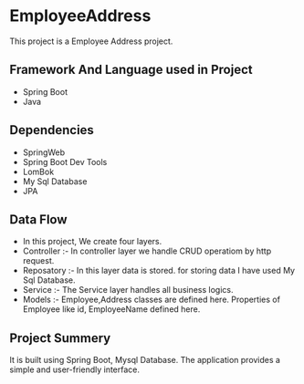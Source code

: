 # EmployeeAddress

This project is a Employee Address project.
## Framework And Language used in Project
- Spring Boot 
- Java 

## Dependencies
- SpringWeb
- Spring Boot Dev Tools
- LomBok
- My Sql Database
- JPA

## Data Flow 
- In this project, We create four layers.
- Controller :- In controller layer we handle CRUD operatiom by http request.
- Reposatory :- In this layer data is stored. for storing data I have used My Sql Database.
- Service :- The Service layer handles all business logics.
 - Models :- Employee,Address classes are defined here. Properties of Employee like id, EmployeeName defined here.
 
## Project Summery
 It is built using Spring Boot, Mysql Database. The application provides a simple and user-friendly interface.
